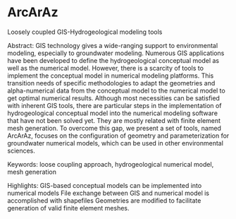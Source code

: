 # ArcArAz
Loosely coupled GIS-Hydrogeological modeling tools

Abstract: 
GIS technology gives a wide-ranging support to environmental modeling, especially to groundwater modeling. 
Numerous GIS applications have been developed to define the hydrogeological conceptual model as well as the numerical model. 
However, there is a scarcity of tools to implement the conceptual model in numerical modeling platforms. 
This transition needs of specific methodologies to adapt the geometries and alpha-numerical data from the conceptual model 
to the numerical model to get optimal numerical results. 
Although most necessities can be satisfied with inherent GIS tools, there are particular steps in the implementation of 
hydrogeological conceptual model into the numerical modeling software that have not been solved yet. 
They are mostly related with finite element mesh generation. 
To overcome this gap, we present a set of tools, named ArcArAz, focuses on the configuration of geometry and 
parameterization for groundwater numerical models, which can be used in other environmental sciences.

Keywords: loose coupling approach, hydrogeological numerical model, mesh generation

Highlights:
GIS-based conceptual models can be implemented into numerical models
File exchange between GIS and numerical model is accomplished with shapefiles
Geometries are modified to facilitate generation of valid finite element meshes.
